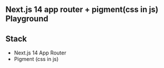 ## Next.js 14 app router + pigment(css in js) Playground

## Stack

- Next.js 14 App Router
- Pigment (css in js)
